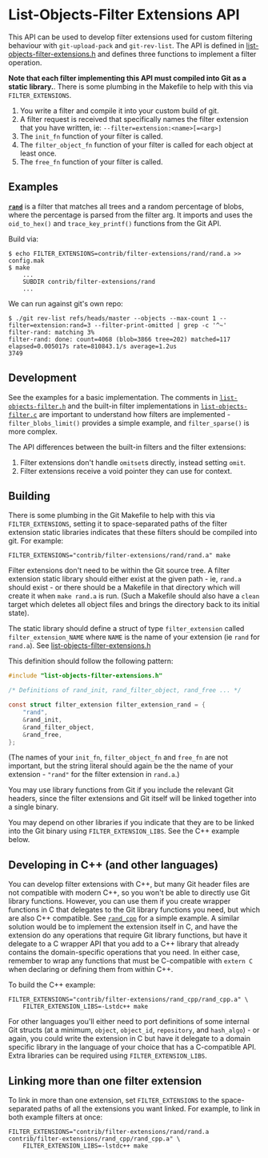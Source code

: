 List-Objects-Filter Extensions API
==================================

This API can be used to develop filter extensions used for custom filtering
behaviour with `git-upload-pack` and `git-rev-list`. The API is defined
in [list-objects-filter-extensions.h](../../list-objects-filter-extensions.h)
and defines three functions to implement a filter operation.

**Note that each filter implementing this API must compiled into Git as a
static library.**. There is some plumbing in the Makefile to help with this
via `FILTER_EXTENSIONS`.

1. You write a filter and compile it into your custom build of git.
2. A filter request is received that specifically names the filter extension
   that you have written, ie: `--filter=extension:<name>[=<arg>]`
3. The `init_fn` function of your filter is called.
4. The `filter_object_fn` function of your filter is called for each object
   at least once.
5. The `free_fn` function of your filter is called.

## Examples

**[`rand`](./rand/)** is a filter that matches all trees and a random percentage
of blobs, where the percentage is parsed from the filter arg. It imports and
uses the `oid_to_hex()` and `trace_key_printf()` functions from the Git API.

Build via:

```console
$ echo FILTER_EXTENSIONS=contrib/filter-extensions/rand/rand.a >> config.mak
$ make
    ...
    SUBDIR contrib/filter-extensions/rand
    ...
```

We can run against git's own repo:

```console
$ ./git rev-list refs/heads/master --objects --max-count 1 --filter=extension:rand=3 --filter-print-omitted | grep -c '^~'
filter-rand: matching 3%
filter-rand: done: count=4068 (blob=3866 tree=202) matched=117 elapsed=0.005017s rate=810843.1/s average=1.2us
3749
```

## Development

See the examples for a basic implementation. The comments in
[`list-objects-filter.h`](../../list-objects-filter.h) and the built-in filter
implementations in [`list-objects-filter.c`](../../list-objects-filter.c) are
important to understand how filters are implemented - `filter_blobs_limit()`
provides a simple example, and `filter_sparse()` is more complex.

The API differences between the built-in filters and the filter extensions:

1. Filter extensions don't handle `omitset`s directly, instead setting `omit`.
2. Filter extensions receive a void pointer they can use for context.

## Building

There is some plumbing in the Git Makefile to help with this via
`FILTER_EXTENSIONS`, setting it to space-separated paths of the filter extension
static libraries indicates that these filters should be compiled into git.
For example:

```console
FILTER_EXTENSIONS="contrib/filter-extensions/rand/rand.a" make
```

Filter extensions don't need to be within the Git source tree. A filter extension
static library should either exist at the given path - ie, `rand.a` should exist -
or there should be a Makefile in that directory which will create it when
`make rand.a` is run. (Such a Makefile should also have a `clean` target which
deletes all object files and brings the directory back to its initial state).

The static library should define a struct of type `filter_extension` called
`filter_extension_NAME` where `NAME` is the name of your extension (ie `rand`
for `rand.a`). See
[list-objects-filter-extensions.h](../../list-objects-filter-extensions.h)

This definition should follow the following pattern:
```C
#include "list-objects-filter-extensions.h"

/* Definitions of rand_init, rand_filter_object, rand_free ... */

const struct filter_extension filter_extension_rand = {
    "rand",
    &rand_init,
    &rand_filter_object,
    &rand_free,
};
```

(The names of your `init_fn`, `filter_object_fn` and `free_fn` are not important,
but the string literal should again be the the name of your extension - `"rand"`
for the filter extension in `rand.a`.)

You may use library functions from Git if you include the relevant Git headers,
since the filter extensions and Git itself will be linked together into a single
binary.

You may depend on other libraries if you indicate that they are to be linked
into the Git binary using `FILTER_EXTENSION_LIBS`. See the C++ example below.

## Developing in C++ (and other languages)

You can develop filter extensions with C++, but many Git header files are not
compatible with modern C++, so you won't be able to directly use Git library
functions. However, you can use them if you create wrapper functions in C that
delegates to the Git library functions you need, but which are also C++
compatible. See [`rand_cpp`](./rand_cpp/) for a simple example. A similar
solution would be to implement the extension itself in C, and have the extension
do any operations that require Git library functions, but have it delegate to a
C wrapper API that you add to a C++ library that already contains the
domain-specific operations that you need. In either case, remember to wrap any
functions that must be C-compatible with `extern C` when declaring or
defining them from within C++.

To build the C++ example:
```console
FILTER_EXTENSIONS="contrib/filter-extensions/rand_cpp/rand_cpp.a" \
    FILTER_EXTENSION_LIBS=-Lstdc++ make
```

For other languages you'll either need to port definitions of some internal Git
structs (at a minimum, `object`, `object_id`, `repository`, and `hash_algo`) -
or again, you could write the extension in C but have it delegate to a domain
specific library in the language of your choice that has a C-compatible API.
Extra libraries can be required using `FILTER_EXTENSION_LIBS`.

## Linking more than one filter extension

To link in more than one extension, set `FILTER_EXTENSIONS` to the
space-separated paths of all the extensions you want linked. For example, to
link in both example filters at once:

```console
FILTER_EXTENSIONS="contrib/filter-extensions/rand/rand.a contrib/filter-extensions/rand_cpp/rand_cpp.a" \
    FILTER_EXTENSION_LIBS=-lstdc++ make
```
